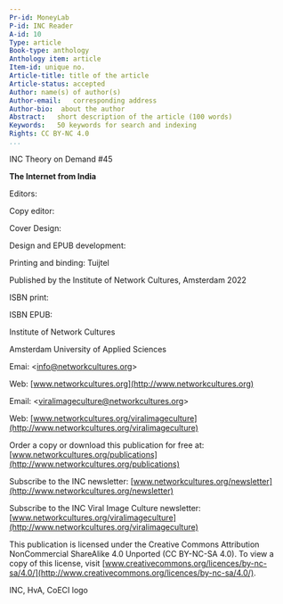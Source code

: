 ```yaml
---
Pr-id: MoneyLab
P-id: INC Reader
A-id: 10
Type: article
Book-type: anthology
Anthology item: article
Item-id: unique no.
Article-title: title of the article
Article-status: accepted
Author: name(s) of author(s)
Author-email:   corresponding address
Author-bio:  about the author
Abstract:   short description of the article (100 words)
Keywords:   50 keywords for search and indexing
Rights: CC BY-NC 4.0
...
```



INC Theory on Demand \#45

**The Internet from India**

Editors:

Copy editor:

Cover Design:

Design and EPUB development:

Printing and binding: Tuijtel

Published by the Institute of Network Cultures, Amsterdam 2022

ISBN print:

ISBN EPUB:

Institute of Network Cultures

Amsterdam University of Applied Sciences

Emai: <<a href="mailto:info@networkcultures.org">info@networkcultures.org</a>>

Web: [www.networkcultures.org](http://www.networkcultures.org)

Email: <<a href="mailto:viralimageculture@networkcultures.org">viralimageculture@networkcultures.org</a>>

Web:
[www.networkcultures.org/viralimageculture](http://www.networkcultures.org/viralimageculture)

Order a copy or download this publication for free at:
[www.networkcultures.org/publications](http://www.networkcultures.org/publications)

Subscribe to the INC newsletter:
[www.networkcultures.org/newsletter](http://www.networkcultures.org/newsletter)

Subscribe to the INC Viral Image Culture newsletter:
[www.networkcultures.org/viralimageculture](http://www.networkcultures.org/viralimageculture)

This publication is licensed under the Creative Commons Attribution
NonCommercial ShareAlike 4.0 Unported (CC BY-NC-SA 4.0). To view a copy
of this license, visit
[www.creativecommons.org/licences/by-nc-sa/4.0/](http://www.creativecommons.org/licences/by-nc-sa/4.0/).

INC, HvA, CoECI logo

